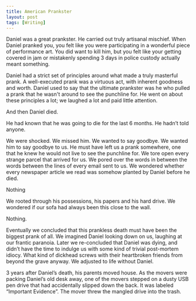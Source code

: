 ```yaml
---
title: American Prankster
layout: post
tags: [Writing]
---
```

Daniel was a great prankster. He carried out truly artisanal mischief. When Daniel pranked you, you felt like you were participating in a wonderful piece of performance art. You did want to kill him, but you felt like your getting covered in jam or mistakenly spending 3 days in police custody actually meant something.

Daniel had a strict set of principles around what made a truly masterful prank. A well-executed prank was a virtuous act, with inherent goodness and worth. Daniel used to say that the ultimate prankster was he who pulled a prank that he wasn't around to see the punchline for. He went on about these principles a lot; we laughed a lot and paid little attention.

And then Daniel died.

He had known that he was going to die for the last 6 months. He hadn’t told anyone.

We were shocked. We missed him. We wanted to say goodbye. We wanted him to say goodbye to us. He must have left us a prank somewhere, one that he knew he would not live to see the punchline for. We tore open every strange parcel that arrived for us. We pored over the words in between the words between the lines of every email sent to us. We wondered whether every newspaper article we read was somehow planted by Daniel before he died.

Nothing

We rooted through his possessions, his papers and his hard drive. We wondered if our sofa had always been this close to the wall.

Nothing.

Eventually we concluded that this prankless death must have been the biggest prank of all. We imagined Daniel looking down on us, laughing at our frantic paranoia. Later we re-concluded that Daniel was dying, and didn’t have the time to indulge us with some kind of trivial post-mortem idiocy. What kind of dickhead screws with their heartbroken friends from beyond the grave anyway. We adjusted to life without Daniel.

3 years after Daniel’s death, his parents moved house. As the movers were packing Daniel’s old desk away, one of the movers stepped on a dusty USB pen drive that had accidentally slipped down the back. It was labeled “Important Evidence”. The mover threw the mangled drive into the trash.
